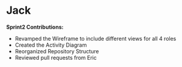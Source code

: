 # Jack

**Sprint2 Contributions:**
- Revamped the Wireframe to include different views for all 4 roles
- Created the Activity Diagram
- Reorganized Repository Structure
- Reviewed pull requests from Eric